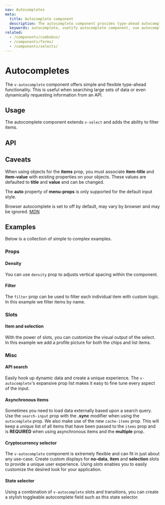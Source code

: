 ```yaml
---
nav: Autocompletes
meta:
  title: Autocomplete component
  description: The autocomplete component provides type-ahead autocomplete functionality and provides a list of available options.
  keywords: autocomplete, vuetify autocomplete component, vue autocomplete component
related:
  - /components/combobox/
  - /components/forms/
  - /components/selects/
---
```


# Autocompletes

The `v-autocomplete` component offers simple and flexible type-ahead functionality. This is useful when searching large sets of data or even dynamically requesting information from an API.

<entry />

## Usage

The autocomplete component extends `v-select` and adds the ability to filter items.

<usage name="v-autocomplete" />

## API

<api-inline />

## Caveats

<alert type="error">

  When using objects for the **items** prop, you must associate **item-title** and **item-value** with existing properties on your objects. These values are defaulted to **title** and **value** and can be changed.

</alert>

<alert type="warning">

  The **auto** property of **menu-props** is only supported for the default input style.

</alert>

<alert type="info">

  Browser autocomplete is set to off by default, may vary by browser and may be ignored. [MDN](https://developer.mozilla.org/en-US/docs/Web/Security/Securing_your_site/Turning_off_form_autocompletion)

</alert>

## Examples

Below is a collection of simple to complex examples.

### Props

#### Density

You can use `density` prop to adjusts vertical spacing within the component.

<example file="v-autocomplete/prop-density" />

#### Filter

The `filter` prop can be used to filter each individual item with custom logic. In this example we filter items by name.

<example file="v-autocomplete/prop-filter" />

### Slots

#### Item and selection

With the power of slots, you can customize the visual output of the select. In this example we add a profile picture for both the chips and list items.

<example file="v-autocomplete/slot-item-and-selection" />

### Misc

#### API search

Easily hook up dynamic data and create a unique experience. The `v-autocomplete`'s expansive prop list makes it easy to fine tune every aspect of the input.

<example file="v-autocomplete/misc-api-search" />

#### Asynchronous items

Sometimes you need to load data externally based upon a search query. Use the `search-input` prop with the **.sync** modifier when using the `autocomplete` prop. We also make use of the new `cache-items` prop. This will keep a unique list of all items that have been passed to the `items` prop and is **REQUIRED** when using asynchronous items and the **multiple** prop.

<example file="v-autocomplete/misc-asynchronous-items" />

#### Cryptocurrency selector

The `v-autocomplete` component is extremely flexible and can fit in just about any use-case. Create custom displays for **no-data**, **item** and **selection** slots to provide a unique user experience. Using _slots_ enables you to easily customize the desired look for your application.

<example file="v-autocomplete/misc-cryptocurrency-selector" />

#### State selector

Using a combination of `v-autocomplete` slots and transitions, you can create a stylish toggleable autocomplete field such as this state selector.

<example file="v-autocomplete/misc-state-selector" />

<backmatter />
